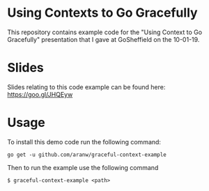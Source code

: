 Using Contexts to Go Gracefully
===============================

This repository contains example code for the "Using Context to Go Gracefully" presentation that I gave at GoSheffield on the 10-01-19.

# Slides

Slides relating to this code example can be found here: https://goo.gl/JHQEyw

# Usage

To install this demo code run the following command: 

    go get -u github.com/aranw/graceful-context-example

Then to run the example use the following command

```shell
$ graceful-context-example <path>
```